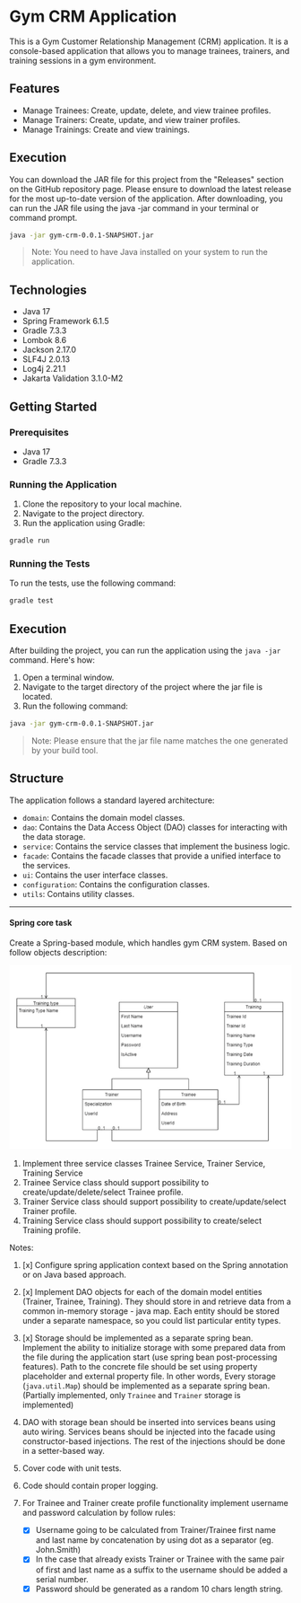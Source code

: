 # Gym CRM Application

This is a Gym Customer Relationship Management (CRM) application. It is a console-based application that allows you to
manage trainees, trainers, and training sessions in a gym environment.

## Features

- Manage Trainees: Create, update, delete, and view trainee profiles.
- Manage Trainers: Create, update, and view trainer profiles.
- Manage Trainings: Create and view trainings.

## Execution

You can download the JAR file for this project from the "Releases" section on the GitHub repository page. Please ensure
to download the latest release for the most up-to-date version of the application. After downloading, you can run the
JAR file using the java -jar command in your terminal or command prompt.

```bash
java -jar gym-crm-0.0.1-SNAPSHOT.jar
```

> Note: You need to have Java installed on your system to run the application.

## Technologies

- Java 17
- Spring Framework 6.1.5
- Gradle 7.3.3
- Lombok 8.6
- Jackson 2.17.0
- SLF4J 2.0.13
- Log4j 2.21.1
- Jakarta Validation 3.1.0-M2

## Getting Started

### Prerequisites

- Java 17
- Gradle 7.3.3

### Running the Application

1. Clone the repository to your local machine.
2. Navigate to the project directory.
3. Run the application using Gradle:

```bash
gradle run
```

### Running the Tests

To run the tests, use the following command:

```bash
gradle test
```

## Execution

After building the project, you can run the application using the `java -jar` command. Here's how:

1. Open a terminal window.
2. Navigate to the target directory of the project where the jar file is located.
3. Run the following command:

```bash
java -jar gym-crm-0.0.1-SNAPSHOT.jar
```

> Note:
> Please ensure that the jar file name matches the one generated by your build tool.

## Structure

The application follows a standard layered architecture:

- `domain`: Contains the domain model classes.
- `dao`: Contains the Data Access Object (DAO) classes for interacting with the data storage.
- `service`: Contains the service classes that implement the business logic.
- `facade`: Contains the facade classes that provide a unified interface to the services.
- `ui`: Contains the user interface classes.
- `configuration`: Contains the configuration classes.
- `utils`: Contains utility classes.

---

#### Spring core task

Create a Spring-based module, which handles gym CRM system.
Based on follow objects description:

![img.png](img.png)

1. Implement three service classes Trainee Service, Trainer Service, Training Service
2. Trainee Service class should support possibility to create/update/delete/select Trainee
   profile.
3. Trainer Service class should support possibility to create/update/select Trainer profile.
4. Training Service class should support possibility to create/select Training profile.

Notes:

1. [x] Configure spring application context based on the Spring annotation or on Java based
   approach.
2. [x] Implement DAO objects for each of the domain model entities (Trainer, Trainee,
   Training). They should store in and retrieve data from a common in-memory storage -
   java map. Each entity should be stored under a separate namespace, so you could list
   particular entity types.
3. [x] Storage should be implemented as a separate spring bean. Implement the ability to
   initialize storage with some prepared data from the file during the application start (use
   spring bean post-processing features). Path to the concrete file should be set using
   property placeholder and external property file. In other words, Every storage
   (`java.util.Map`) should be implemented as a separate spring bean.
   (Partially implemented, only `Trainee` and `Trainer` storage is implemented)

4. DAO with storage bean should be inserted into services beans using auto wiring. Services
   beans should be injected into the facade using constructor-based injections. The rest of
   the injections should be done in a setter-based way.
5. Cover code with unit tests.
6. Code should contain proper logging.
7. For Trainee and Trainer create profile functionality implement username and password
   calculation by follow rules:
    - [x] Username going to be calculated from Trainer/Trainee first name and last name
      by concatenation by using dot as a separator (eg. John.Smith)
    - [x] In the case that already exists Trainer or Trainee with the same pair of first and
      last name as a suffix to the username should be added a serial number.
    - [x] Password should be generated as a random 10 chars length string.